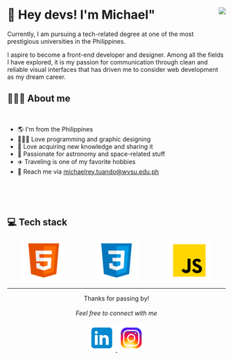 # 🖖 Hey devs! I'm Michael" <img align="right" src="https://komarev.com/ghpvc/?username=michaelryt&style=flat-square&color=blueviolet">

Currently, I am pursuing a tech-related degree at one of the most prestigious universities in the Philippines.

I aspire to become a front-end developer and designer. Among all the fields I have explored, it is my passion for communication through clean and reliable visual interfaces that has driven me to consider web development as my dream career.

## 👨🏻‍💻 About me

<br>

<!-- <img src="./images/message.gif" width="300px" align="right"> -->

- 🌎 I'm from the Philippines
- 👨🏻‍💻 Love programming and graphic designing
- 🧠 Love acquiring new knowledge and sharing it
- 🌌 Passionate for astronomy and space-related stuff
- ✈️ Traveling is one of my favorite hobbies
- 📧 Reach me via michaelrey.tuando@wvsu.edu.ph

<br>
<br>
<br>

## 💻 Tech stack
<div style="display: flex; justify-content: space-around;">
<img src="/images/icons8-html5.svg" alt="HTML Logo" width="100" height="100" />
<img src="/images/icons8-css.svg" alt="CSS Logo" width="100" height="100" />
<img src="/images/icons8-javascript.svg" alt="Javascript Logo" width="100" height="100" />
</div>
<!-- ![HTML Logo](/images/icons8-html5.svg){: style="width: 100px; height: 100px;"}
![CSS Logo](/images/icons8-css.svg){: style="width: 100px; height: 100px;"}
![Javascript Logo](/images/icons8-javascript.svg){: style="width: 100px; height: 100px;"}
![ReactJS Logo](/images/reactjs.svg)
![NextJS Logo](/images/nextjs.svg)
![Typescript Logo](/images/typescript.svg)
![React-Native Logo](/images/react-native.svg) -->

---

<p align="center" > 
  Thanks for passing by! <br><br>
  <i>Feel free to connect with me</i><br><br>
  <a href="https://www.linkedin.com/in/michael-rey-tuando-wvsu">
  <code><img alt="My linkedin" width="64" src="./images/icons8-linkedin.svg" /></code>
</a>
<a href="https://instagram.com/michaelryt">
<code><img alt="My e-mail" width="64" src="./images/icons8-instagram.svg" /></code>
</a>
</p>
